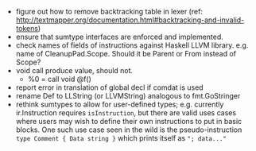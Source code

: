 * figure out how to remove backtracking table in lexer (ref: http://textmapper.org/documentation.html#backtracking-and-invalid-tokens)
* ensure that sumtype interfaces are enforced and implemented.
* check names of fields of instructions against Haskell LLVM library. e.g. name of CleanupPad.Scope. Should it be Parent or From instead of Scope?
* void call produce value, should not.
	- %0 = call void @f()
* report error in translation of global decl if comdat is used
* rename Def to LLString (or LLVMString) analogous to fmt.GoStringer
* rethink sumtypes to allow for user-defined types; e.g. currently ir.Instruction requires `isInstruction`, but there are valid uses cases where users may wish to define their own instructions to put in basic blocks. One such use case seen in the wild is the pseudo-instruction `type Comment { Data string }` which prints itself as `"; data..."`
